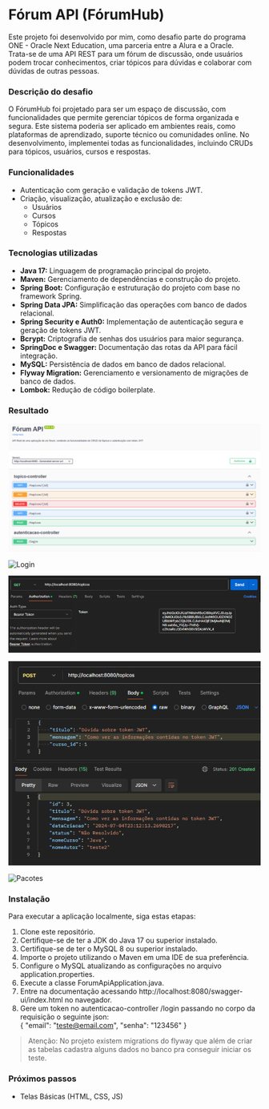 # Fórum API (FórumHub)
Este projeto foi desenvolvido por mim, como desafio parte do programa ONE - Oracle Next Education, uma parceria entre a Alura e a Oracle. <br/>
Trata-se de uma API REST para um fórum de discussão, onde usuários podem trocar conhecimentos, 
criar tópicos para dúvidas e colaborar com dúvidas de outras pessoas.

### Descrição do desafio
O FórumHub foi projetado para ser um espaço de discussão, com funcionalidades que permite gerenciar tópicos de forma organizada e segura. 
Este sistema poderia ser aplicado em ambientes reais, como plataformas de aprendizado, suporte técnico ou comunidades online.
No desenvolvimento, implementei todas as funcionalidades, incluindo CRUDs para tópicos, usuários, cursos e respostas.

### Funcionalidades
- Autenticação com geração e validação de tokens JWT.
- Criação, visualização, atualização e exclusão de:
    - Usuários
    - Cursos
    - Tópicos
    - Respostas

### Tecnologias utilizadas
- **Java 17:** Linguagem de programação principal do projeto.
- **Maven:** Gerenciamento de dependências e construção do projeto.
- **Spring Boot:** Configuração e estruturação do projeto com base no framework Spring.
- **Spring Data JPA:** Simplificação das operações com banco de dados relacional.
- **Spring Security e Auth0:** Implementação de autenticação segura e geração de tokens JWT.
- **Bcrypt:** Criptografia de senhas dos usuários para maior segurança.
- **SpringDoc e Swagger:** Documentação das rotas da API para fácil integração.
- **MySQL:** Persistência de dados em banco de dados relacional.
- **Flyway Migration:** Gerenciamento e versionamento de migrações de banco de dados.
- **Lombok:** Redução de código boilerplate.

### Resultado

![Documentação](https://github.com/alanfsales/assets/blob/main/F%C3%B3rum%20API/documenta%C3%A7%C3%A3o.png)

![Login](https://github.com/alanfsales/assets/blob/main/F%C3%B3rum%20API/login.png)

![Autenticação](https://github.com/alanfsales/assets/blob/main/F%C3%B3rum%20API/autentica%C3%A7%C3%A3o.png)

![Cadastro](https://github.com/alanfsales/assets/blob/main/F%C3%B3rum%20API/cadastro%20de%20t%C3%B3pico.png)

![Pacotes](https://github.com/alanfsales/assets/blob/main/F%C3%B3rum%20API/pacotes.png)

### Instalação
Para executar a aplicação localmente, siga estas etapas:
1. Clone este repositório.
2. Certifique-se de ter a JDK do Java 17 ou superior instalado.
3. Certifique-se de ter o MySQL 8 ou superior instalado.
4. Importe o projeto utilizando o Maven em uma IDE de sua preferência. 
5. Configure o MySQL atualizando as configurações no arquivo application.properties.
6. Execute a classe ForumApiApplication.java.
7. Entre na documentação acessando http://localhost:8080/swagger-ui/index.html no navegador.
8. Gere um token no autenticacao-controller /login passando no corpo da requisição o seguinte json:</br>
    {
    "email": "teste@email.com",
    "senha": "123456"
    }</br>
> Atenção: No projeto existem migrations do flyway que além de criar as tabelas cadastra alguns dados no banco pra conseguir iniciar os teste.

### Próximos passos
- Telas Básicas (HTML, CSS, JS)




